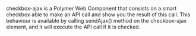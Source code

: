 
checkbox-ajax is a Polymer Web Component that consists on a smart checkbox able to make an API call and show you the result of this call. This behaviour is available by calling sendAjax() method on the checkbox-ajax element, and it will execute the API call if it is checked.
